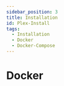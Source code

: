 ```yaml
---
sidebar_position: 3
title: Installation
id: Plex-Install
tags:
  - Installation
  - Docker
  - Docker-Compose
---
```


# Docker
